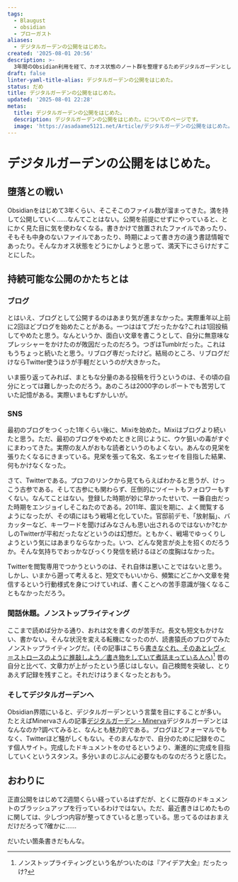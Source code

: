 ```yaml
---
tags:
  - Blaugust
  - obsidian
  - ブローガスト
aliases:
  - デジタルガーデンの公開をはじめた。
created: '2025-08-01 20:56'
description: >-
  3年間のObsidian利用を経て、カオス状態のノート群を整理するためデジタルガーデンとして公開を開始。ブログやSNSの経験から、持続可能な公開形式としてデジタルガーデンを選んだ経緯と、その魅力について語る。
draft: false
linter-yaml-title-alias: デジタルガーデンの公開をはじめた。
status: だめ
title: デジタルガーデンの公開をはじめた。
updated: '2025-08-01 22:28'
metas:
  title: デジタルガーデンの公開をはじめた。
  description: デジタルガーデンの公開をはじめた。についてのページです。
  image: 'https://asadaame5121.net/Article/デジタルガーデンの公開をはじめた。.png'
---
```

# デジタルガーデンの公開をはじめた。
## 堕落との戦い

Obsidianをはじめて3年くらい、そこそこのファイル数が溜まってきた。満を持して公開していく……なんてことはない。公開を前提にせずにやっていると、とにかく見た目に気を使わなくなる。書きかけで放置されたファイルであったり、そもそも中身のないファイルであったり、時期によって書き方の違う書誌情報であったり。そんなカオス状態をどうにかしようと思って、満天下にさらけだすことにした。

## 持続可能な公開のかたちとは
### ブログ
とはいえ、ブログとして公開するのはあまり気が進まなかった。実際重年以上前に2回ほどブログを始めたことがある。一つははてブだったかな?これは1回投稿してやめたと思う。なんというか、面白い文章を書こうとして、自分に無意味なプレッシャーをかけたのが敗因だったのだろう。つぎはTumblrだった。これはもうちょっと続いたと思う。リブログ専だったけど。結局のところ、リブログだけならTwitter使うほうが手軽だというのが大きかった。

いま振り返ってみれば、まともな分量のある投稿を行うというのは、その頃の自分にとっては難しかったのだろう。あのころは2000字のレポートでも苦労していた記憶がある。実際いまもむずかしいが。

### SNS 
最初のブログをつくった1年くらい後に、Mixiを始めた。Mixiはブログより続いたと思う。ただ、最初のブログをやめたときと同じように、ウケ狙いの毒がすぐにまわってきた。実際の友人がおもな読者というのもよくない。あんなの見栄を張りたくなるにきまっている。見栄を張って名文、名エッセイを目指した結果、何もかけなくなった。

さて、Twitterである。プロフのリンクから見てもらえばわかると思うが、けっこう古参である。そして古参にも関わらず、圧倒的にツイートもフォロワーもすくない。なんてことはない。登録した時期が妙に早かったせいで、一番自由だった時期をエンジョイしそこねたのである。2011年、震災を期に、よく閲覧するようになったが、その頃にはもう戦場と化していた。官邸前デモ、｢放射脳｣、バカッターなど、キーワードを聞けばみなさんも思い出されるのではないか?むかしのTwitterが平和だったなどというのは幻想だ。ともかく、戦場でゆっくりしようという気にはあまりならなかった。いつ、どんな発言が炎上を招くのだろうか。そんな気持ちでおっかなびっくり発信を続けるほどの度胸はなかった。

Twitterを閲覧専用でつかうというのは、それ自体は悪いことではないと思う。しかし、いまから遡って考えると、短文でもいいから、頻繁にどこかへ文章を発信するという行動様式を身につけていれば、書くことへの苦手意識が強くなることもなかっただろう。

### 閑話休題。ノンストップライティング
ここまで読めば分かる通り、おれは文を書くのが苦手だ。長文も短文もかけない、書かない。そんな状況を変える転機になったのが、読書猿氏のブログでみたノンストップライティングだ。(その記事はこちら[書きなぐれ、そのあとレヴィ＝ストロースのように推敲しよう／書き物をしていて煮詰まっている人へ](https://readingmonkey.blog.fc2.com/blog-entry-461.html))[^1]
昔の自分と比べて、文章力が上がったという感じはしない。自己検閲を突破し、とりあえず記録を残すこと。それだけはうまくなったとおもう。

### そしてデジタルガーデンへ
Obsidian界隈にいると、デジタルガーデンという言葉を目にすることが多い。たとえばMinervaさんの記事[デジタルガーデン - Minerva](https://minerva.mamansoft.net/Notes/%E3%83%87%E3%82%B8%E3%82%BF%E3%83%AB%E3%82%AC%E3%83%BC%E3%83%87%E3%83%B3)デジタルガーデンとはなんなのか?調べてみると、なんとも魅力的である。ブログほどフォーマルでもなく、Twitterほど騒がしくもない。そのまんなかで、自分のために記録をのこす個人サイト。完成したドキュメントをのせるというより、漸進的に完成を目指していくというスタンス。多分いまのじぶんに必要なものなのだろうと感じた。

## おわりに
正直公開をはじめて2週間くらい経っているはずだが、とくに既存のドキュメントのブラッシュアップを行っているわけではない。ただ、最近書きはじめたものに関しては、少しづつ内容が整ってきていると思っている。思ってるのはおまえだけだろって?確かに……

だいたい箇条書きだもんな。



[^1]: ノンストップライティングという名がついたのは『アイデア大全』だったっけ?
